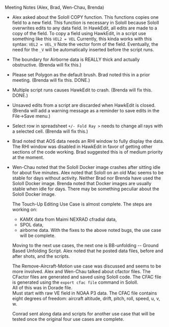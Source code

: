 Meeting Notes (Alex, Brad, Wen-Chau, Brenda)

* Alex asked about the SoloII COPY function.  This functions copies one field to a new field. This function is necessary in SoloII because SoloII
  overwrites edits to any data field.  In HawkEdit, all edits are made to a copy of the field.  To copy a field using HawkEdit, in a script 
  use something like this
  ``` VEL2 = VEL ```
  Currently, this kinda works with this syntax:
  ``` VEL2 = VEL_V ```
  Note the vector form of the field.  Eventually, the need for the ```_V``` will be automatically inserted before the script runs.  
  
* The boundary for Airborne data is REALLY thick and actually obstructive. (Brenda will fix this.)
* Please set Polygon as the default brush.  Brad noted this in a prior meeting.  (Brenda will fix this. DONE.)
* Multiple script runs causes HawkEdit to crash. (Brenda will fix this. DONE.)
* Unsaved edits from a script are discarded when HawkEdit is closed.  (Brenda will add a warning message as a reminder to save edits in the File->Save menu.)
* Select row in spreadsheet ``` +/- Fold Ray > ``` needs to change all rays with a selected cell. (Brenda will fix this.)
* Brad noted that AOS data needs an RHI window to fully display the data.  The RHI window was disabled in HawkEdit in favor of getting 
  other sections of the code working.  Brad suggested this is of medium priority at the moment.
* Wen-Chau noted that the SoloII Docker image crashes after sitting idle for about five minutes.  Alex noted that SoloII on an old Mac seems to be
  stable for days without activity.  Neither Brad nor Brenda have used the SoloII Docker image.  Brenda noted that Docker images are usually
  stable when idle for days.  There may be something peculiar about the SoloII Docker image.  
  
  The Touch-Up Editing Use Case is almost complete.  The steps are working on:
  * KAMX data from Maimi NEXRAD cfradial data,
  * SPOL data,
  * airborne data.
  With the fixes to the above noted bugs, the use case will be complete.
  
  Moving to the next use cases, the next one is BB-unfolding -- Ground Based Unfolding Script.  Alex noted that he posted data files, 
  before and after shots, and the scripts.  
  
  The Remove-Aircraft-Motion use case was discussed and seems to be more involved.  Alex and Wen-Chau talked about cfactor files.  The CFactor 
  files are generated and saved using SoloII code.  The CFAC file is generated using the ```export cfac file``` command in SoloII.  
  All of this was in Dorade file.  
  Must start with raw VE field in NOAA P3 data.  The CFAC file contains eight degrees of freedom: aircraft altitude, drift, pitch, roll, speed, u, v, w.
  
  Conrad sent along data and scripts for another use case that will be tested once the original four use cases are complete.  
  
  
